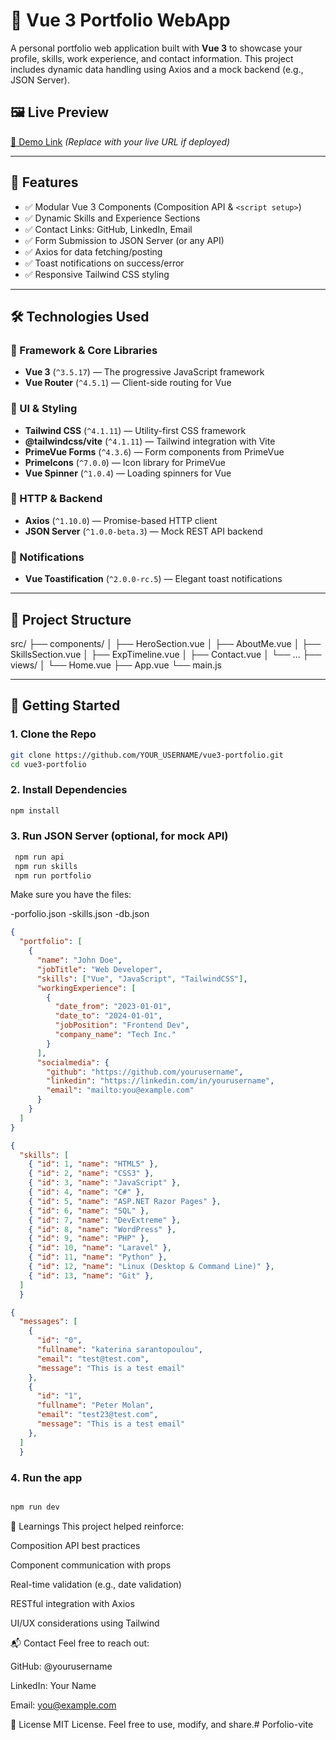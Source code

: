 # 🚀 Vue 3 Portfolio WebApp

A personal portfolio web application built with **Vue 3** to showcase your profile, skills, work experience, and contact information. This project includes dynamic data handling using Axios and a mock backend (e.g., JSON Server).

## 🖼️ Live Preview

[🔗 Demo Link](#) _(Replace with your live URL if deployed)_

---

## 📌 Features

- ✅ Modular Vue 3 Components (Composition API & `<script setup>`)
- ✅ Dynamic Skills and Experience Sections
- ✅ Contact Links: GitHub, LinkedIn, Email
- ✅ Form Submission to JSON Server (or any API)
- ✅ Axios for data fetching/posting
- ✅ Toast notifications on success/error
- ✅ Responsive Tailwind CSS styling

---

## 🛠️ Technologies Used

### 🔧 Framework & Core Libraries

- **Vue 3** (`^3.5.17`) — The progressive JavaScript framework  
- **Vue Router** (`^4.5.1`) — Client-side routing for Vue

### 🎨 UI & Styling

- **Tailwind CSS** (`^4.1.11`) — Utility-first CSS framework  
- **@tailwindcss/vite** (`^4.1.11`) — Tailwind integration with Vite  
- **PrimeVue Forms** (`^4.3.6`) — Form components from PrimeVue  
- **PrimeIcons** (`^7.0.0`) — Icon library for PrimeVue  
- **Vue Spinner** (`^1.0.4`) — Loading spinners for Vue

### 🔌 HTTP & Backend

- **Axios** (`^1.10.0`) — Promise-based HTTP client  
- **JSON Server** (`^1.0.0-beta.3`) — Mock REST API backend

### 💬 Notifications

- **Vue Toastification** (`^2.0.0-rc.5`) — Elegant toast notifications

---

## 📁 Project Structure

src/
├── components/
│ ├── HeroSection.vue
│ ├── AboutMe.vue
│ ├── SkillsSection.vue
│ ├── ExpTimeline.vue
│ ├── Contact.vue
│ └── ...
├── views/
│ └── Home.vue
├── App.vue
└── main.js

---

## 🚀 Getting Started

### 1. Clone the Repo

```bash
git clone https://github.com/YOUR_USERNAME/vue3-portfolio.git
cd vue3-portfolio
```

### 2. Install Dependencies

```bash
npm install

```

### 3. Run JSON Server (optional, for mock API)

```bash
 npm run api
 npm run skills
 npm run portfolio


```

Make sure you have the files:

-porfolio.json
-skills.json
-db.json

```json
{
  "portfolio": [
    {
      "name": "John Doe",
      "jobTitle": "Web Developer",
      "skills": ["Vue", "JavaScript", "TailwindCSS"],
      "workingExperience": [
        {
          "date_from": "2023-01-01",
          "date_to": "2024-01-01",
          "jobPosition": "Frontend Dev",
          "company_name": "Tech Inc."
        }
      ],
      "socialmedia": {
        "github": "https://github.com/yourusername",
        "linkedin": "https://linkedin.com/in/yourusername",
        "email": "mailto:you@example.com"
      }
    }
  ]
}
```
```json
{
  "skills": [
    { "id": 1, "name": "HTML5" },
    { "id": 2, "name": "CSS3" },
    { "id": 3, "name": "JavaScript" },
    { "id": 4, "name": "C#" },
    { "id": 5, "name": "ASP.NET Razor Pages" },
    { "id": 6, "name": "SQL" },
    { "id": 7, "name": "DevExtreme" },
    { "id": 8, "name": "WordPress" },
    { "id": 9, "name": "PHP" },
    { "id": 10, "name": "Laravel" },
    { "id": 11, "name": "Python" },
    { "id": 12, "name": "Linux (Desktop & Command Line)" },
    { "id": 13, "name": "Git" },
  ]
  }
```

```json
{
  "messages": [
    {
      "id": "0",
      "fullname": "katerina sarantopoulou",
      "email": "test@test.com",
      "message": "This is a test email"
    },
    {
      "id": "1",
      "fullname": "Peter Molan",
      "email": "test23@test.com",
      "message": "This is a test email"
    },
  ]
  }

```

### 4. Run the app

```bash

npm run dev

```


🧠 Learnings
This project helped reinforce:

Composition API best practices

Component communication with props

Real-time validation (e.g., date validation)

RESTful integration with Axios

UI/UX considerations using Tailwind

📬 Contact
Feel free to reach out:

GitHub: @yourusername

LinkedIn: Your Name

Email: you@example.com

📄 License
MIT License. Feel free to use, modify, and share.#   P o r f o l i o - v i t e 
 
 
